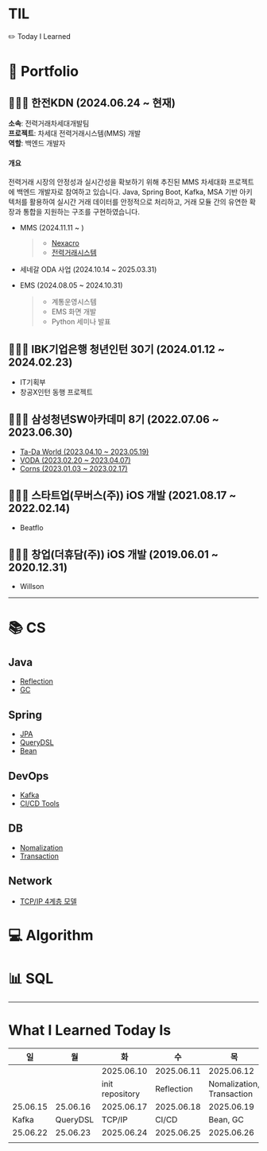 # TIL

✏️ Today I Learned

# 💌 Portfolio

## 👩🏻‍💻 한전KDN (2024.06.24 ~ 현재)

**소속**: 전력거래차세대개발팀  
**프로젝트**: 차세대 전력거래시스템(MMS) 개발  
**역할**: 백엔드 개발자

#### 개요

전력거래 시장의 안정성과 실시간성을 확보하기 위해 추진된 MMS 차세대화 프로젝트에 백엔드 개발자로 참여하고 있습니다. Java, Spring Boot, Kafka, MSA 기반 아키텍처를 활용하여 실시간 거래 데이터를 안정적으로 처리하고, 거래 모듈 간의 유연한 확장과 통합을 지원하는 구조를 구현하였습니다.

- MMS (2024.11.11 ~ )

  > - [Nexacro](./Portfolio/KDN/Nexacro.md)
  > - [전력거래시스템](./Portfolio/KDN/KPX-e-learning.md)

- 세네갈 ODA 사업 (2024.10.14 ~ 2025.03.31)
- EMS (2024.08.05 ~ 2024.10.31)

  > - 계통운영시스템
  > - EMS 화면 개발
  > - Python 세미나 발표

## 👩🏻‍💻 IBK기업은행 청년인턴 30기 (2024.01.12 ~ 2024.02.23)

- IT기획부
- 창공X인턴 동행 프로젝트

## 👩🏻‍💻 삼성청년SW아카데미 8기 (2022.07.06 ~ 2023.06.30)

- [Ta-Da World (2023.04.10 ~ 2023.05.19)](./Portfolio/SSAFY/Ta-Da-World.md)
- [VODA (2023.02.20 ~ 2023.04.07)](./Portfolio/SSAFY/VODA.md)
- [Corns (2023.01.03 ~ 2023.02.17)](./Portfolio/SSAFY/Corns.md)

## 👩🏻‍💻 스타트업(무버스(주)) iOS 개발 (2021.08.17 ~ 2022.02.14)

- Beatflo

## 👩🏻‍💻 창업(더휴담(주)) iOS 개발 (2019.06.01 ~ 2020.12.31)

- Willson

---

# 📚 CS

## Java

- [Reflection](./CS/Java/Reflection.md)
- [GC](./CS/Java/GC.md)

## Spring

- [JPA](./CS/Spring/JPA.md)
- [QueryDSL](./CS/Spring/QueryDSL.md)
- [Bean](./CS/Spring/Bean.md)

## DevOps

- [Kafka](./CS/DevOps/Kafka.md)
- [CI/CD Tools](./CS/DevOps/CI:CD-Tools.md)

## DB

- [Nomalization](./CS/Database/Nomalization.md)
- [Transaction](./CS/Database/Transaction.md)

## Network

- [TCP/IP 4계층 모델](./CS/Network/TCP_IP.md)

# 💻 Algorithm

# 📊 SQL

---

# What I Learned Today Is

| 일       | 월       | 화              | 수         | 목                        | 금             | 토         |
| -------- | -------- | --------------- | ---------- | ------------------------- | -------------- | ---------- |
|          |          | 2025.06.10      | 2025.06.11 | 2025.06.12                | 2025.06.13     | 2025.06.14 |
|          |          | init repository | Reflection | Nomalization, Transaction | JPA, Portfolio | Portfolio  |
| 25.06.15 | 25.06.16 | 2025.06.17      | 2025.06.18 | 2025.06.19                | 2025.06.20     | 2025.06.21 |
| Kafka    | QueryDSL | TCP/IP          | CI/CD      | Bean, GC                  |                |            |
| 25.06.22 | 25.06.23 | 2025.06.24      | 2025.06.25 | 2025.06.26                | 2025.06.27     | 2025.06.28 |
|          |          |                 |            |                           |                |            |
